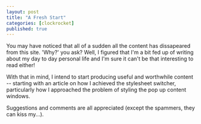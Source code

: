 ```yaml
---
layout: post
title: "A Fresh Start"
categories: [clockrocket]
published: true
---
```


You may have noticed that all of a sudden all the content has dissapeared from this site.  'Why?' you ask?  Well, I figured that I'm a bit fed up of writing about my day to day personal life and I'm sure it can't be that interesting to read either!  

With that in mind, I intend to start producing useful and worthwhile content -- starting with an article on how I achieved the stylesheet switcher, particularly how I  approached the problem of styling the pop up content windows.

Suggestions and comments are all appreciated (except the spammers, they can kiss my...).
